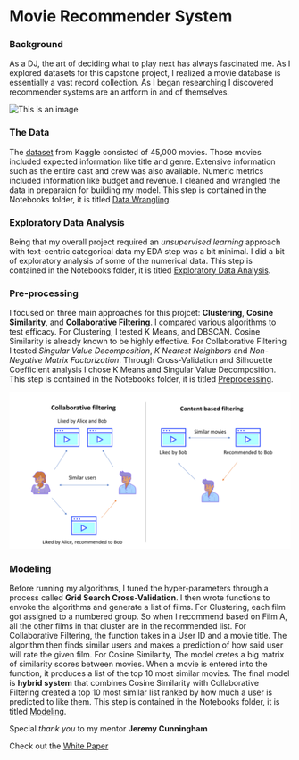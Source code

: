 # Movie Recommender System
### Background
As a DJ, the art of deciding what to play next has always fascinated me. As I explored datasets for this capstone project, I realized a movie database is essentially a vast record collection. As I began researching I discovered recommender systems are an artform in and of themselves.

![This is an image](Images/Screen%20Shot%202021-11-30%20at%206.46.10%20PM.png)
### The Data
The [dataset](https://www.kaggle.com/rounakbanik/the-movies-dataset) from Kaggle consisted of 45,000 movies. Those movies included expected information like title and genre. Extensive information such as the entire cast and crew was also available. Numeric metrics included information like budget and revenue. I cleaned and wrangled the data in preparaion for building my model. This step is contained in the Notebooks folder, it is titled [Data Wrangling](https://github.com/LiftedAquatic/Movie-Recommender-System/blob/main/Notebooks/Data%20Wrangling.ipynb).
### Exploratory Data Analysis
Being that my overall project required an *unsupervised learning* approach with text-centric categorical data my EDA step was a bit minimal. I did a bit of exploratory analysis of some of the numerical data. This step is contained in the Notebooks folder, it is titled [Exploratory Data Analysis](https://github.com/LiftedAquatic/Movie-Recommender-System/blob/main/Notebooks/Exploratory%20Data%20Analysis.ipynb).
### Pre-processing
I focused on three main approaches for this projcet: **Clustering**, **Cosine Similarity**, and **Collaborative Filtering**. I compared various algorithms to test efficacy. For Clustering, I tested K Means, and DBSCAN. Cosine Similarity is already known to be highly effective. For Collaborative Filtering I tested *Singular Value Decomposition*, *K Nearest Neighbors* and *Non-Negative Matrix Factorization*. Through Cross-Validation and Silhouette Coefficient analysis I chose K Means and Singular Value Decomposition. This step is contained in the Notebooks folder, it is titled [Preprocessing](https://github.com/LiftedAquatic/Movie-Recommender-System/blob/main/Notebooks/Preprocessing.ipynb).

![This is an image](Images/recommenders.png)
### Modeling
Before running my algorithms, I tuned the hyper-parameters through a process called **Grid Search Cross-Validation**. I then wrote functions to envoke the algorithms and generate a list of films. For Clustering, each film got assigned to a numbered group. So when I recommend based on Film A, all the other films in that cluster are in the recommended list. For Collaborative Filtering, the function takes in a User ID and a movie title. The algorithm then finds similar users and makes a prediction of how said user will rate the given film. For Cosine Similarity, The model cretes a big matrix of similarity scores between movies. When a movie is entered into the function, it produces a list of the top 10 most similar movies. The final model is **hybrid system** that combines Cosine Similarity with Collaborative Filtering created a top 10 most similar list ranked by how much a user is predicted to like them. This step is contained in the Notebooks folder, it is titled [Modeling](https://github.com/LiftedAquatic/Movie-Recommender-System/blob/main/Notebooks/Modeling.ipynb).

Special *thank you* to my mentor **Jeremy Cunningham** 

Check out the [White Paper](https://github.com/LiftedAquatic/Movie-Recommender-System/blob/main/White%20Paper.pdf)
